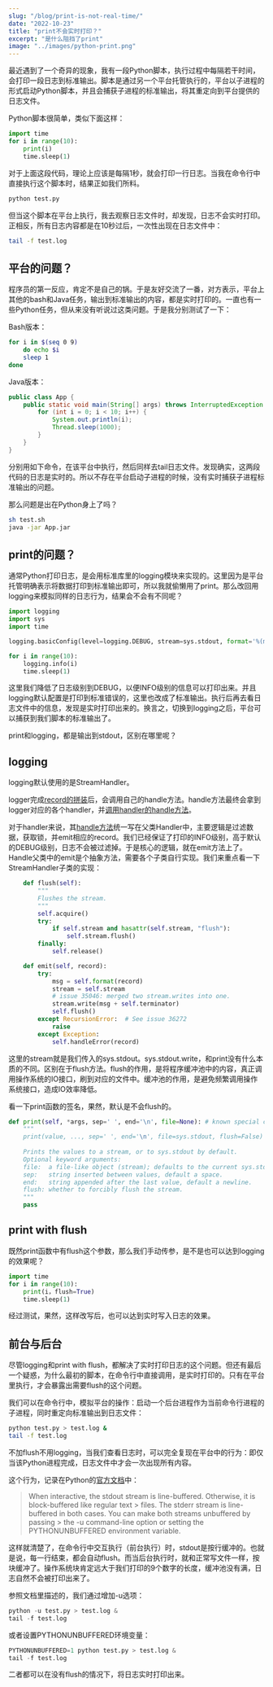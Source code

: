 ```yaml
---
slug: "/blog/print-is-not-real-time/"
date: "2022-10-23"
title: "print不会实时打印？"
excerpt: "是什么阻挡了print"
image: "../images/python-print.png"
---
```


最近遇到了一个奇异的现象，我有一段Python脚本，执行过程中每隔若干时间，会打印一段日志到标准输出。脚本是通过另一个平台托管执行的，平台以子进程的形式启动Python脚本，并且会捕获子进程的标准输出，将其重定向到平台提供的日志文件。

Python脚本很简单，类似下面这样：

```python
import time
for i in range(10):
    print(i)
    time.sleep(1)
```

对于上面这段代码，理论上应该是每隔1秒，就会打印一行日志。当我在命令行中直接执行这个脚本时，结果正如我们所料。

```bash
python test.py
```

但当这个脚本在平台上执行，我去观察日志文件时，却发现，日志不会实时打印。正相反，所有日志内容都是在10秒过后，一次性出现在日志文件中：

```bash
tail -f test.log
```

## 平台的问题？

程序员的第一反应，肯定不是自己的锅。于是友好交流了一番，对方表示，平台上其他的bash和Java任务，输出到标准输出的内容，都是实时打印的。一直也有一些Python任务，但从来没有听说过这类问题。于是我分别测试了一下：

Bash版本：
```bash
for i in $(seq 0 9)
    do echo $i
    sleep 1
done
```

Java版本：
```java
public class App {
    public static void main(String[] args) throws InterruptedException {
        for (int i = 0; i < 10; i++) {
            System.out.println(i);
            Thread.sleep(1000);
        }
    }
}
```

分别用如下命令，在该平台中执行，然后同样去tail日志文件。发现确实，这两段代码的日志是实时的。所以不存在平台启动子进程的时候，没有实时捕获子进程标准输出的问题。

那么问题是出在Python身上了吗？
```bash
sh test.sh
java -jar App.jar
```

## print的问题？

通常Python打印日志，是会用标准库里的logging模块来实现的。这里因为是平台托管明确表示将数据打印到标准输出即可，所以我就偷懒用了print。那么改回用logging来模拟同样的日志行为，结果会不会有不同呢？

```python
import logging
import sys
import time

logging.basicConfig(level=logging.DEBUG, stream=sys.stdout, format='%(message)s')

for i in range(10):
    logging.info(i)
    time.sleep(1)
```

这里我们降低了日志级别到DEBUG，以便INFO级别的信息可以打印出来。并且logging默认配置是打印到标准错误的，这里也改成了标准输出。执行后再去看日志文件中的信息，发现是实时打印出来的。换言之，切换到logging之后，平台可以捕获到我们脚本的标准输出了。

print和logging，都是输出到stdout，区别在哪里呢？


## logging

logging默认使用的是StreamHandler。

logger完成[record的拼装](https://github.com/python/cpython/blob/3.10/Lib/logging/__init__.py#L1622)后，会调用自己的handle方法。handle方法最终会拿到logger对应的各个handler，并[调用handler的handle方法](https://github.com/python/cpython/blob/3.10/Lib/logging/__init__.py#L1696)。

对于handler来说，其[handle方法](https://github.com/python/cpython/blob/3.10/Lib/logging/__init__.py#L955)统一写在父类Handler中，主要逻辑是过滤数据，获取锁，并emit相应的record。我们已经保证了打印的INFO级别，高于默认的DEBUG级别，日志不会被过滤掉。于是核心的逻辑，就在emit方法上了。Handle父类中的emit是个抽象方法，需要各个子类自行实现。我们来重点看一下StreamHandler子类的实现：

```python
    def flush(self):
        """
        Flushes the stream.
        """
        self.acquire()
        try:
            if self.stream and hasattr(self.stream, "flush"):
                self.stream.flush()
        finally:
            self.release()

    def emit(self, record):
        try:
            msg = self.format(record)
            stream = self.stream
            # issue 35046: merged two stream.writes into one.
            stream.write(msg + self.terminator)
            self.flush()
        except RecursionError:  # See issue 36272
            raise
        except Exception:
            self.handleError(record)
```

这里的stream就是我们传入的sys.stdout。sys.stdout.write，和print没有什么本质的不同。区别在于flush方法。flush的作用，是将程序缓冲池中的内容，真正调用操作系统的IO接口，刷到对应的文件中。缓冲池的作用，是避免频繁调用操作系统接口，造成IO效率降低。

看一下print函数的签名，果然，默认是不会flush的。

```python
def print(self, *args, sep=' ', end='\n', file=None): # known special case of print
    """
    print(value, ..., sep=' ', end='\n', file=sys.stdout, flush=False)
    
    Prints the values to a stream, or to sys.stdout by default.
    Optional keyword arguments:
    file:  a file-like object (stream); defaults to the current sys.stdout.
    sep:   string inserted between values, default a space.
    end:   string appended after the last value, default a newline.
    flush: whether to forcibly flush the stream.
    """
    pass
```

## print with flush

既然print函数中有flush这个参数，那么我们手动传参，是不是也可以达到logging的效果呢？

```python
import time
for i in range(10):
    print(i，flush=True)
    time.sleep(1)
```

经过测试，果然，这样改写后，也可以达到实时写入日志的效果。

## 前台与后台

尽管logging和print with flush，都解决了实时打印日志的这个问题。但还有最后一个疑惑，为什么最初的脚本，在命令行中直接调用，是实时打印的。只有在平台里执行，才会暴露出需要flush的这个问题。

我们可以在命令行中，模拟平台的操作：启动一个后台进程作为当前命令行进程的子进程，同时重定向标准输出到日志文件：

```bash
python test.py > test.log &
tail -f test.log
```

不加flush不用logging，当我们查看日志时，可以完全复现在平台中的行为：即仅当该Python进程完成，日志文件中才会一次出现所有内容。

这个行为，记录在Python的[官方文档](https://docs.python.org/3/library/sys.html#sys.stdout)中：

> When interactive, the stdout stream is line-buffered. Otherwise, it is block-buffered like regular text > files. The stderr stream is line-buffered in both cases. You can make both streams unbuffered by passing > the -u command-line option or setting the PYTHONUNBUFFERED environment variable.

这样就清楚了，在命令行中交互执行（前台执行）时，stdout是按行缓冲的。也就是说，每一行结束，都会自动flush。而当后台执行时，就和正常写文件一样，按块缓冲了。操作系统块肯定远大于我们打印的9个数字的长度，缓冲池没有满，日志自然不会被打印出来了。

参照文档里描述的，我们通过增加-u选项：

```python
python -u test.py > test.log &
tail -f test.log
```

或者设置PYTHONUNBUFFERED环境变量：

```python
PYTHONUNBUFFERED=1 python test.py > test.log &
tail -f test.log
```

二者都可以在没有flush的情况下，将日志实时打印出来。
